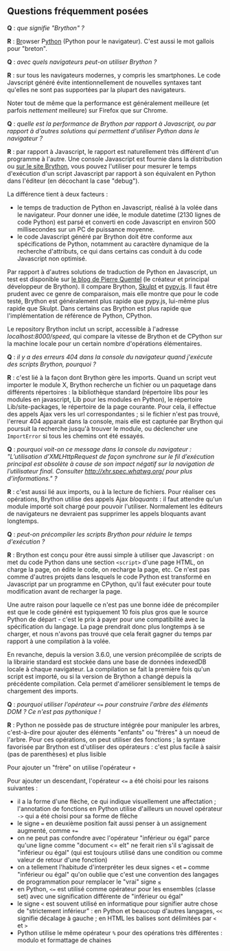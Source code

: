 Questions fréquemment posées
----------------------------

__Q__ : _que signifie "Brython" ?_

__R__ : <u>Br</u>owser P<u>ython</u> (Python pour le navigateur). C'est aussi le mot gallois pour "breton".

__Q__ : _avec quels navigateurs peut-on utiliser Brython ?_

__R__ : sur tous les navigateurs modernes, y compris les smartphones. Le code Javscript généré évite intentionnellement de nouvelles syntaxes tant qu'elles ne sont pas supportées par la plupart des navigateurs.

Noter tout de même que la performance est généralement meilleure (et parfois _nettement_ meilleure) sur Firefox que sur Chrome.

__Q__ : _quelle est la performance de Brython par rapport à Javascript, ou par rapport à d'autres solutions qui permettent d'utiliser Python dans le navigateur ?_

__R__ : par rapport à Javascript, le rapport est naturellement très différent d'un programme à l'autre. Une console Javascript est fournie dans la distribution ou [sur le site Brython](http://brython.info/tests/js_console.html), vous pouvez l'utiliser pour mesurer le temps d'exécution d'un script Javascript par rapport à son équivalent en Python dans l'éditeur (en décochant la case "debug").

La différence tient à deux facteurs :

- le temps de traduction de Python en Javascript, réalisé à la volée dans le navigateur. Pour donner une idée, le module datetime (2130 lignes de code Python) est parsé et converti en code Javascript en environ 500 millisecondes sur un PC de puissance moyenne.
- le code Javascript généré par Brython doit être conforme aux spécifications de Python, notamment au caractère dynamique de la recherche d'attributs, ce qui dans certains cas conduit à du code Javascript non optimisé.

Par rapport à d'autres solutions de traduction de Python en Javascript, un test est disponible sur [le blog de Pierre Quentel](https://brythonista.wordpress.com/2015/03/28/comparing-the-speed-of-cpython-brython-skulpt-and-pypy-js/) (le créateur et principal développeur de Brython). Il compare Brython, [Skulpt](http://skulpt.org) et [pypy.js](http://pypyjs.org/demo/). Il faut être prudent avec ce genre de comparaison, mais elle montre que pour le code testé, Brython est généralement plus rapide que pypy.js, lui-même plus rapide que Skulpt. Dans certains cas Brython est plus rapide que l'implémentation de référence de Python, CPython.

Le repository Brython inclut un script, accessible à l'adresse _localhost:8000/speed_,
qui compare la vitesse de Brython et de CPython sur la machine locale pour un certain
nombre d'opérations élémentaires.

__Q__ : _il y a des erreurs 404 dans la console du navigateur quand j'exécute des scripts Brython, pourquoi ?_

__R__ : c'est lié à la façon dont Brython gère les imports. Quand un script veut importer le module X, Brython recherche un fichier ou un paquetage dans différents répertoires : la bibliothèque standard (répertoire libs pour les modules en javascript, Lib pour les modules en Python), le répertoire Lib/site-packages, le répertoire de la page courante. Pour cela, il effectue des appels Ajax vers les url correspondantes ; si le fichier n'est pas trouvé, l'erreur 404 apparait dans la console, mais elle est capturée par Brython qui poursuit la recherche jusqu'à trouver le module, ou déclencher une `ImportError` si tous les chemins ont été essayés.

__Q__ : _pourquoi voit-on ce message dans la console du navigateur : "L’utilisation d’XMLHttpRequest de façon synchrone sur le fil d’exécution principal est obsolète à cause de son impact négatif sur la navigation de l’utilisateur final. Consulter http://xhr.spec.whatwg.org/ pour plus d’informations." ?_

__R__ : c'est aussi lié aux imports, ou à la lecture de fichiers. Pour réaliser ces opérations, Brython utilise des appels Ajax _bloquants_ : il faut attendre qu'un module importé soit chargé pour pouvoir l'utiliser. Normalement les éditeurs de navigateurs ne devraient pas supprimer les appels bloquants avant longtemps.

__Q__ : _peut-on précompiler les scripts Brython pour réduire le temps d'exécution ?_

__R__ : Brython est conçu pour être aussi simple à utiliser que Javascript : on met du code Python dans une section `<script>` d'une page HTML, on charge la page, on édite le code, on recharge la page, etc. Ce n'est pas comme d'autres projets dans lesquels le code Python est transformé en Javascript par un programme en CPython, qu'il faut exécuter pour toute modification avant de recharger la page.

Une autre raison pour laquelle ce n'est pas une bonne idée de précompiler est que le code généré est typiquement 10 fois plus gros que le source Python de départ - c'est le prix à payer pour une compatibilité avec la spécification du langage. La page prendrait donc plus longtemps à se charger, et nous n'avons pas trouvé que cela ferait gagner du temps par rapport à une compilation à la volée.

En revanche, depuis la version 3.6.0, une version précompilée de scripts de la librairie standard est stockée dans une base de données indexedDB locale à chaque navigateur. La compilation se fait la première fois qu'un script est importé, ou si la version de Brython a changé depuis la précédente compilation. Cela permet d'améliorer sensiblement le temps de chargement des imports.

__Q__ : _pourquoi utiliser l'opérateur `<=` pour construire l'arbre des éléments DOM ? Ce n'est pas pythonique !_

__R__ : Python ne possède pas de structure intégrée pour manipuler les arbres, c'est-à-dire pour ajouter des éléments "enfants" ou "frères" à un noeud de l'arbre. Pour ces opérations, on peut utiliser des fonctions ; la syntaxe favorisée par Brython est d'utiliser des opérateurs : c'est plus facile à saisir (pas de parenthèses) et plus lisible

Pour ajouter un "frère" on utilise l'opérateur `+`

Pour ajouter un descendant, l'opérateur `<=` a été choisi pour les raisons suivantes :

- il a la forme d'une flèche, ce qui indique visuellement une affectation ; l'annotation de fonctions en Python utilise d'ailleurs un nouvel opérateur `->` qui a été choisi pour sa forme de flèche
- le signe `=` en deuxième position fait aussi penser à un assignement augmenté, comme `+=`
- on ne peut pas confondre avec l'opérateur "inférieur ou égal" parce qu'une ligne comme "document <= elt" ne ferait rien s'il s'agissait de "inférieur ou égal" (qui est toujours utilisé dans une condition ou comme valeur de retour d'une fonction)
- on a tellement l'habitude d'interpréter les deux signes `<` et `=` comme "inférieur ou égal" qu'on oublie que c'est une convention des langages de programmation pour remplacer le "vrai" signe `≤`
- en Python, `<=` est utilisé comme opérateur pour les ensembles (classe set) avec une signification différente de "inférieur ou égal"
- le signe `<` est souvent utilisé en informatique pour signifier autre chose de "strictement inférieur" : en Python et beaucoup d'autres langages, `<<` signifie décalage à gauche ; en HTML les balises sont délimitées par `<` et `>`
- Python utilise le même opérateur `%` pour des opérations très différentes : modulo et formattage de chaines

